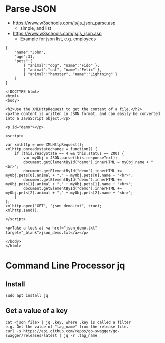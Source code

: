 # Parse JSON
* https://www.w3schools.com/js/js_json_parse.asp
  * simple, and list
* https://www.w3schools.com/js/js_json.asp
  * Example for json list, e.g. employees
```
{
    "name":"John",
    "age":31,
    "pets":[
        { "animal":"dog", "name":"Fido" },
        { "animal":"cat", "name":"Felix" },
        { "animal":"hamster", "name":"Lightning" }
    ]
}
```

```
<!DOCTYPE html>
<html>
<body>

<h2>Use the XMLHttpRequest to get the content of a file.</h2>
<p>The content is written in JSON format, and can easily be converted into a JavaScript object.</p>

<p id="demo"></p>

<script>

var xmlhttp = new XMLHttpRequest();
xmlhttp.onreadystatechange = function() {
    if (this.readyState == 4 && this.status == 200) {
        var myObj = JSON.parse(this.responseText);
        document.getElementById("demo").innerHTML = myObj.name + "<br>";
        document.getElementById("demo").innerHTML += myObj.pets[0].animal + "," + myObj.pets[0].name + "<br>";
        document.getElementById("demo").innerHTML += myObj.pets[1].animal + "," + myObj.pets[1].name + "<br>";
        document.getElementById("demo").innerHTML += myObj.pets[2].animal + "," + myObj.pets[2].name + "<br>";
    }
};
xmlhttp.open("GET", "json_demo.txt", true);
xmlhttp.send();

</script>

<p>Take a look at <a href="json_demo.txt" target="_blank">json_demo.txt</a></p>

</body>
</html>
```

# Command Line Processor jq
## Install
```
sudo apt install jq
```
## Get a value of a key
```
cat <json file> | jq .key, where .key is called a filter
e.g. Get the value of "tag_name" from the release file.
curl -s https://api.github.com/repos/go-swagger/go-swagger/releases/latest | jq -r .tag_name
```
